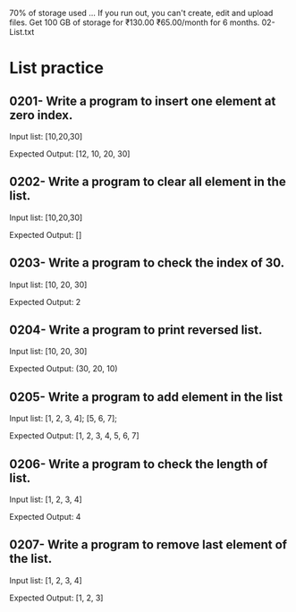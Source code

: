 70% of storage used … If you run out, you can't create, edit and upload files. Get 100 GB of storage for ₹130.00 ₹65.00/month for 6 months.
02-List.txt
# List practice

## 0201- Write a program to insert one element at zero index.
Input list: [10,20,30]

Expected Output:
[12, 10, 20, 30]

## 0202- Write a program to clear all element in the list.
Input list: [10,20,30]

Expected Output:
[]

## 0203- Write a program to check the index of 30.

Input list:
[10, 20, 30]

Expected Output: 2

## 0204- Write a program to print reversed list.

Input list:
[10, 20, 30]

Expected Output: 
(30, 20, 10)


## 0205- Write a program to add element in the list

Input list:
[1, 2, 3, 4];
[5, 6, 7];

Expected Output:
[1, 2, 3, 4, 5, 6, 7]

## 0206- Write a program to check the length of list.
Input list:
[1, 2, 3, 4]

Expected Output:
4


## 0207- Write a program to remove last element of the list.
Input list:
[1, 2, 3, 4]

Expected Output:
[1, 2, 3]